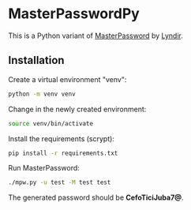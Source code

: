 # MasterPasswordPy

This is a Python variant of
[MasterPassword](https://github.com/Lyndir/MasterPassword) by
[Lyndir](https://lhunath.com/).

## Installation

Create a virtual environment "venv":

```bash
python -m venv venv
```

Change in the newly created environment:

```sh
source venv/bin/activate
```

Install the requirements (scrypt):

```sh
pip install -r requirements.txt
```

Run MasterPassword:

```sh
./mpw.py -u test -M test test
```

The generated password should be **CefoTiciJuba7@**.